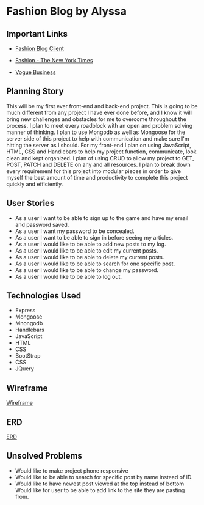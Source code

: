 # Fashion Blog by Alyssa

## Important Links

* [Fashion Blog Client](https://github.com/alyssaMoonStruck/fashion-blog-browser)

* [Fashion - The New York Times](https://www.nytimes.com/section/fashion)
* [Vogue Business](https://www.voguebusiness.com/technology)

## Planning Story
 
This will be my first ever front-end and back-end project. This is going to be much different from any project I have ever done before, and I know it will bring new challenges and obstacles for me to overcome throughout the process. I plan to meet every roadblock with an open and problem solving manner of thinking. I plan to use Mongodb as well as Mongoose for the server side of this project to help with communication and make sure I'm hitting the server as I should. For my front-end I plan on using JavaScript, HTML, CSS and Handlebars to help my project function, communicate, look clean and kept organized. I plan of using CRUD to allow my project to GET, POST, PATCH and DELETE on any and all resources. I plan to break down every requirement for this project into modular pieces in order to give myself the best amount of time and productivity to complete this project quickly and efficiently.

## User Stories

* As a user I want to be able to sign up to the game and have my email 
  and password saved.
* As a user I want my password to be concealed.
* As a user I want to be able to sign in before seeing my articles.
* As a user I would like to be able to add new posts to my log.
* As a user I would like to be able to edit my current posts.
* As a user I would like to be able to delete my current posts.
* As a user I would like to be able to search for one specific post.
* As a user I would like to be able to change my password.
* As a user I would like to be able to log out.

## Technologies Used
* Express
* Mongoose
* Mnongodb
* Handlebars
* JavaScript 
* HTML 
* CSS 
* BootStrap 
* CSS 
* JQuery

## Wireframe

[Wireframe](./Wireframe2.png)

## ERD 

[ERD](./ERD.png)

## Unsolved Problems

* Would like to make project phone responsive
* Would like to be able to search for specific post by name instead of ID.
* Would like to have newest post viewed at the top instead of bottom
Would like for user to be able to add link to the site they are pasting from.